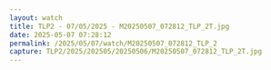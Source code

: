 ```yaml
---
layout: watch
title: TLP2 - 07/05/2025 - M20250507_072812_TLP_2T.jpg
date: 2025-05-07 07:28:12
permalink: /2025/05/07/watch/M20250507_072812_TLP_2
capture: TLP2/2025/202505/20250506/M20250507_072812_TLP_2T.jpg
---
```

